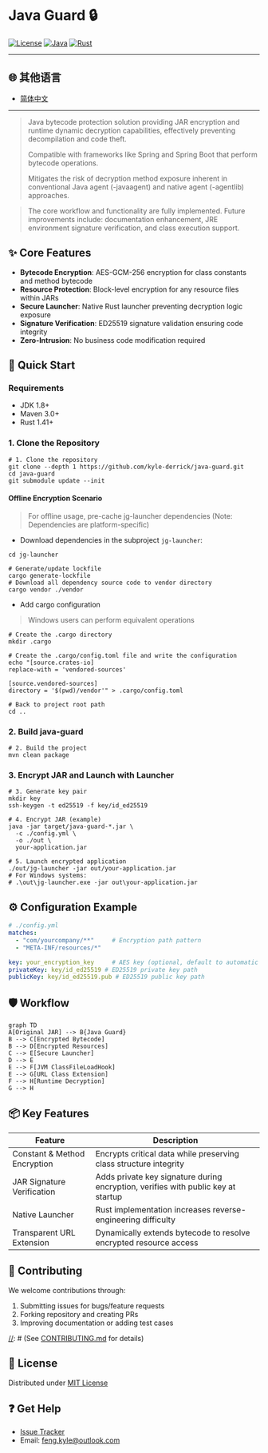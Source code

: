 # Java Guard 🔒

[![License](https://img.shields.io/badge/License-MIT-blue.svg)](LICENSE)
[![Java](https://img.shields.io/badge/Java-8%2B-orange)](https://java.com)
[![Rust](https://img.shields.io/badge/Rust-1.41+-red)](https://rust-lang.org)

---
## 🌐 其他语言
- [简体中文](README.md)
---

> Java bytecode protection solution providing JAR encryption and runtime dynamic decryption capabilities, effectively preventing decompilation and code theft.
>
> Compatible with frameworks like Spring and Spring Boot that perform bytecode operations.
> 
> Mitigates the risk of decryption method exposure inherent in conventional Java agent (-javaagent) and native agent (-agentlib) approaches.
> 

> The core workflow and functionality are fully implemented. Future improvements include: documentation enhancement, JRE environment signature verification, and class execution support.

## ✨ Core Features
- **Bytecode Encryption**: AES-GCM-256 encryption for class constants and method bytecode
- **Resource Protection**: Block-level encryption for any resource files within JARs
- **Secure Launcher**: Native Rust launcher preventing decryption logic exposure
- **Signature Verification**: ED25519 signature validation ensuring code integrity
- **Zero-Intrusion**: No business code modification required

## 🚀 Quick Start
### Requirements
- JDK 1.8+
- Maven 3.0+
- Rust 1.41+

### 1. Clone the Repository
```shell
# 1. Clone the repository
git clone --depth 1 https://github.com/kyle-derrick/java-guard.git
cd java-guard
git submodule update --init
```

#### Offline Encryption Scenario
> For offline usage, pre-cache jg-launcher dependencies (Note: Dependencies are platform-specific)

* Download dependencies in the subproject `jg-launcher`:
```shell
cd jg-launcher

# Generate/update lockfile
cargo generate-lockfile
# Download all dependency source code to vendor directory
cargo vendor ./vendor
```

* Add cargo configuration
> Windows users can perform equivalent operations
```shell
# Create the .cargo directory
mkdir .cargo

# Create the .cargo/config.toml file and write the configuration
echo "[source.crates-io]
replace-with = 'vendored-sources'

[source.vendored-sources]
directory = '$(pwd)/vendor'" > .cargo/config.toml

# Back to project root path
cd ..
```

### 2. Build java-guard
```shell
# 2. Build the project
mvn clean package
```

### 3. Encrypt JAR and Launch with Launcher
```shell
# 3. Generate key pair
mkdir key
ssh-keygen -t ed25519 -f key/id_ed25519

# 4. Encrypt JAR (example)
java -jar target/java-guard-*.jar \
  -c ./config.yml \
  -o ./out \
  your-application.jar

# 5. Launch encrypted application
./out/jg-launcher -jar out/your-application.jar
# For Windows systems:
# .\out\jg-launcher.exe -jar out\your-application.jar
```

## ⚙️ Configuration Example
```yaml
# ./config.yml
matches: 
  - "com/yourcompany/**"     # Encryption path pattern
  - "META-INF/resources/*"

key: your_encryption_key     # AES key (optional, default to automatic generation)
privateKey: key/id_ed25519 # ED25519 private key path
publicKey: key/id_ed25519.pub # ED25519 public key path
```

## 🛡️ Workflow
```mermaid
graph TD
A[Original JAR] --> B{Java Guard}
B --> C[Encrypted Bytecode]
B --> D[Encrypted Resources]
C --> E[Secure Launcher]
D --> E
E --> F[JVM ClassFileLoadHook]
E --> G[URL Class Extension]
F --> H[Runtime Decryption]
G --> H
```

## 📦 Key Features
| Feature               | Description                                                                 |
|-----------------------|-----------------------------------------------------------------------------|
| Constant & Method Encryption | Encrypts critical data while preserving class structure integrity       |
| JAR Signature Verification | Adds private key signature during encryption, verifies with public key at startup |
| Native Launcher       | Rust implementation increases reverse-engineering difficulty            |
| Transparent URL Extension | Dynamically extends bytecode to resolve encrypted resource access           |

## 🤝 Contributing
We welcome contributions through:
1. Submitting issues for bugs/feature requests
2. Forking repository and creating PRs
3. Improving documentation or adding test cases

[//]: # (Contribution guidelines pending)
[//]: # (See [CONTRIBUTING.md](CONTRIBUTING.md) for details)

## 📜 License
Distributed under [MIT License](LICENSE)

## ❓ Get Help
- [Issue Tracker](https://github.com/java-guard/java-guard/issues)
- Email: feng.kyle@outlook.com